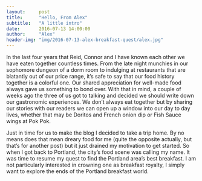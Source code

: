 ```yaml
---
layout:     post
title:      "Hello, From Alex"
subtitle:   "A little intro"
date:       2016-07-13 14:00:00
author:     "Alex"
header-img: "img/2016-07-13-alex-breakfast-quest/alex.jpg"
---
```


In the last four years that Reid, Connor and I have known each other we have eaten together countless times. From the late night munchies in our sophomore dungeon of a dorm room to indulging at restaurants that are blatantly out of our price range, it’s safe to say that our food history together is a colorful one. Our shared appreciation for well-made food always gave us something to bond over. With that in mind, a couple of weeks ago the three of us got to talking and decided we should write down our gastronomic experiences. We don’t always eat together but by sharing our stories with our readers we can open up a window into our day to day lives, whether that may be Doritos and French onion dip or Fish Sauce wings at Pok Pok.

Just in time for us to make the blog I decided to take a trip home. By no means does that mean dreary food for me (quite the opposite actually, but that’s for another post) but it just drained my motivation to get started. So when I got back to Portland, the city’s food scene was calling my name. It was time to resume my quest to find the Portland area’s best breakfast. I am not particularly interested in crowning one as breakfast royalty, I simply want to explore the ends of the Portland breakfast world.
